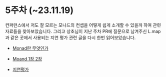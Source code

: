 
# 5주차 (~23.11.19)
컨퍼런스에서 저도 잘 모르는 모나드의 컨셉을 어떻게 쉽게 소개할 수 있을까 하여 관련 자료들을 찾아보았습니다. 그리고 상초님이 지난 주차 PR에 질문으로 남겨주신 L.map 과 같은 곳에서 사용되는 지연 평가 관련 글을 다시 한번 읽어보았습니다.

- [Monad란 무엇인가](https://www.notion.so/Monad-1-f2d6b82f58ec4e8285b2f7fc4fada428?pvs=21)

- [Moand 1장 2장](https://www.notion.so/Moand-1-2-1-9ab64f1c27784ffdb8ade70343d811c5?pvs=21)

- [지연평가](https://www.notion.so/1-0c741630ed0a4f35bb6d66ce551fabad?pvs=21)

